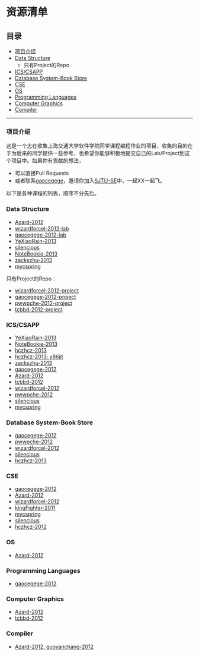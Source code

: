 # 资源清单

## 目录

* [项目介绍](#项目介绍)
* [Data Structure](#data-structure)
    * 只有Project的Repo
* [ICS/CSAPP](#icscsapp)
* [Database System-Book Store](#database-system-book-store)
* [CSE](#cse)
* [OS](#os)
* [Programming Languages](#programming-languages)
* [Computer Graphics](#computer-graphics)
* [Compiler](#compiler)

___

### 项目介绍

这是一个志在收集上海交通大学软件学院同学课程编程作业的项目，收集的目的在于为后来的同学提供一些参考，也希望你能够积极地提交自己的Lab/Project到这个项目中。如果你有贡献的想法，

* 可以直接Pull Requests
* 或者联系[gaocegege](https://github.com/gaocegege)，邀请你加入[SJTU-SE](https://github.com/SJTU-SE)中，一起XX一起飞。

以下是各种课程的列表，顺序不分先后。


### Data Structure

* [Azard-2012](https://github.com/Azard/SE106-DataStructure)
* [wizardforcel-2012-lab](https://github.com/wizardforcel/se106labs)
* [gaocegege-2012-lab](https://github.com/gaocegege/SE106-Homeworks)
* [YeXiaoRain-2013](https://github.com/YeXiaoRain/SE106)
* [silencious](https://github.com/silencious/SE106)
* [NoteBookie-2013](https://github.com/NoteBookie/SE106-labs)
* [zackszhu-2013](https://github.com/zackszhu/SE106-Data-Structure)
* [mycspring](https://github.com/mycspring/data_structure)

只有Project的Repo：

* [wizardforcel-2012-project](https://github.com/wizardforcel/se106project)
* [gaocegege-2012-project](https://github.com/gaocegege/SE106-Project)
* [pwwpche-2012-project](https://github.com/pwwpche/Social-Network)
* [tcbbd-2012-project](https://github.com/tcbbd/SE106Project)

### ICS/CSAPP

* [YeXiaoRain-2013](https://github.com/YeXiaoRain/ICS_LAB)
* [NoteBookie-2013](https://github.com/NoteBookie/csapp-labs)
* [hczhcz-2013](https://github.com/hczhcz/trick-n-trick/tree/master/ics)
* [hczhcz-2013: y86jit](https://github.com/hczhcz/y86)
* [zackszhu-2013](https://github.com/zackszhu/CSAPP-labs)
* [gaocegege-2012](https://github.com/gaocegege/ICS-Labs)
* [Azard-2012](https://github.com/Azard/icslabs)
* [tcbbd-2012](https://github.com/tcbbd/ics-csapp-labs)
* [wizardforcel-2012](https://github.com/wizardforcel/icslabs)
* [pwwpche-2012](https://github.com/pwwpche/ICS_handouts)
* [silencious](https://github.com/silencious/ICSLABS)
* [mycspring](https://github.com/mycspring/ics-lab)

### Database System-Book Store

* [gaocegege-2012](https://github.com/gaocegege/Onlien-Book-Store)
* [pwwpche-2012](https://github.com/pwwpche/Simple-Online-BookStore)
* [wizardforcel-2012](https://github.com/wizardforcel/se223)
* [silencious](https://github.com/silencious/DB-Bookstore)
* [hczhcz-2013](https://github.com/hczhcz/bookstore)

### CSE

* [gaocegege-2012](https://github.com/gaocegege/CSE-Labs)
* [Azard-2012](https://github.com/Azard/SE227-CSE-lab)
* [wizardforcel-2012](https://github.com/wizardforcel/cselabs)
* [kingFighter-2011](https://github.com/kingFighter/cse-lab-2013-fall)
* [mycspring](https://github.com/mycspring/cse-lab)
* [silencious](https://github.com/silencious/CSELABS)
* [hczhcz-2012](https://github.com/hczhcz/cse)

### OS

* [Azard-2012](https://github.com/Azard/SE315-OperatingSystem)

### Programming Languages

* [gaocegege-2012](https://github.com/gaocegege/programming-language)

### Computer Graphics

* [Azard-2012](https://github.com/Azard/World-of-Garden)
* [tcbbd-2012](https://github.com/tcbbd/GLGarden)

### Compiler

* [Azard-2012, guoyanchang-2012](https://github.com/Azard/PsychoCompiler)
